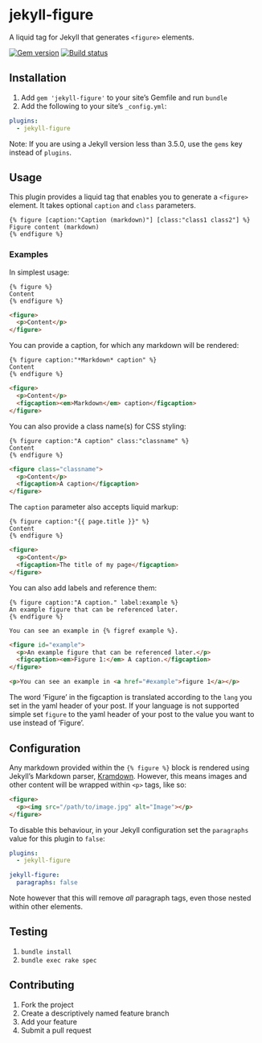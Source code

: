 # jekyll-figure

A liquid tag for Jekyll that generates `<figure>` elements.

[![Gem version](https://img.shields.io/gem/v/jekyll-figure.svg)](https://rubygems.org/gems/jekyll-figure)
[![Build status](https://github.com/paulrobertlloyd/jekyll-figure/workflows/test/badge.svg)](https://github.com/paulrobertlloyd/jekyll-figure/actions)

## Installation

1. Add `gem 'jekyll-figure'` to your site’s Gemfile and run `bundle`
2. Add the following to your site’s `_config.yml`:

```yaml
plugins:
  - jekyll-figure
```

Note: If you are using a Jekyll version less than 3.5.0, use the `gems` key instead of `plugins`.

## Usage

This plugin provides a liquid tag that enables you to generate a `<figure>` element. It takes optional `caption` and `class` parameters.

```liquid
{% figure [caption:"Caption (markdown)"] [class:"class1 class2"] %}
Figure content (markdown)
{% endfigure %}
```

### Examples

In simplest usage:

```liquid
{% figure %}
Content
{% endfigure %}
```

```html
<figure>
  <p>Content</p>
</figure>
```

You can provide a caption, for which any markdown will be rendered:

```liquid
{% figure caption:"*Markdown* caption" %}
Content
{% endfigure %}
```

```html
<figure>
  <p>Content</p>
  <figcaption><em>Markdown</em> caption</figcaption>
</figure>
```

You can also provide a class name(s) for CSS styling:

```liquid
{% figure caption:"A caption" class:"classname" %}
Content
{% endfigure %}
```

```html
<figure class="classname">
  <p>Content</p>
  <figcaption>A caption</figcaption>
</figure>
```

The `caption` parameter also accepts liquid markup:

```liquid
{% figure caption:"{{ page.title }}" %}
Content
{% endfigure %}
```

```html
<figure>
  <p>Content</p>
  <figcaption>The title of my page</figcaption>
</figure>
```

You can also add labels and reference them:

```liquid
{% figure caption:"A caption." label:example %}
An example figure that can be referenced later.
{% endfigure %}

You can see an example in {% figref example %}.
```

```html
<figure id="example">
  <p>An example figure that can be referenced later.</p>
  <figcaption><em>Figure 1:</em> A caption.</figcaption>
</figure>

<p>You can see an example in <a href="#example">figure 1</a></p>
```

The word ‘Figure’ in the figcaption is translated according to the `lang` you set in the yaml header of your post. If your language is not supported simple set `figure` to the yaml header of your post to the value you want to use instead of ‘Figure’.

## Configuration

Any markdown provided within the `{% figure %}` block is rendered using Jekyll’s Markdown parser, [Kramdown](https://kramdown.gettalong.org). However, this means images and other content will be wrapped within `<p>` tags, like so:

```html
<figure>
  <p><img src="/path/to/image.jpg" alt="Image"></p>
</figure>
```

To disable this behaviour, in your Jekyll configuration set the `paragraphs` value for this plugin to `false`:

```yaml
plugins:
  - jekyll-figure

jekyll-figure:
  paragraphs: false
```

Note however that this will remove *all* paragraph tags, even those nested within other elements.

## Testing

1. `bundle install`
2. `bundle exec rake spec`

## Contributing

1. Fork the project
2. Create a descriptively named feature branch
3. Add your feature
4. Submit a pull request
